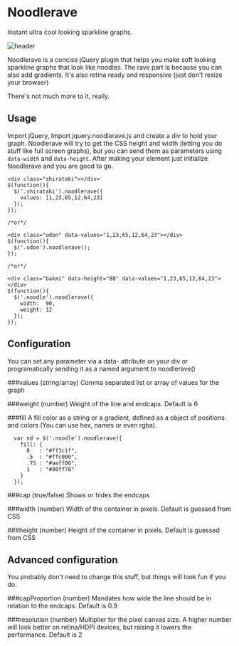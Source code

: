Noodlerave
==========
Instant ultra cool looking sparkline graphs.

![header](http://i.imgur.com/w5N6GMG.png?1?8155)

Noodlerave is a concise jQuery plugin that helps you make soft looking sparkline graphs that look like noodles. The rave part is because you can also add gradients. It's also retina ready and responsive (just don't resize your browser)

There's not much more to it, really.

Usage
--

Import jQuery, Import jquery.noodlerave.js and create a div to hold your graph. Noodlerave will try to get the CSS height and width (letting you do stuff like full screen graphs), but you can send them as parameters using `data-width` and `data-height`.
After making your element just initialize Noodlerave and you are good to go.

    <div class="shirataki"></div>
    $(function(){
      $('.shirataki').noodlerave({
        values: [1,23,65,12,64,23]
      });
    });
    
    /*or*/
    
    <div class="udon" data-values="1,23,65,12,64,23"></div>
    $(function(){
      $('.udon').noodlerave();
    });
    
    /*or*/
    
    <div class="bakmi" data-height="80" data-values="1,23,65,12,64,23"></div>
    $(function(){
      $('.noodle').noodlerave({
        width:  90,
        weight: 12
      });
    });
  
  
Configuration
--
You can set any parameter via a data- attribute on your div or programatically sending it as a named argument to noodlerave()


###values
(string/array) Comma separated list or array of values for the graph


###weight
(number) Weight of the line and endcaps. Default is 6


###fill
A fill color as a string or a gradient, defined as a object of positions and colors (You can use hex, names or even rgba).

      var nd = $('.noodle').noodlerave({
        fill: {
          0   : "#ff3c1f",
          .5  : "#ffc000",
          .75 : "#aeff00",
          1   : "#00ff78"
        }
      });

###cap
(true/false) Shows or hides the endcaps


###width
(number) Width of the container in pixels. Default is guessed from CSS


###height
(number) Height of the container in pixels. Default is guessed from CSS




Advanced configuration
--
You probably don't need to change this stuff, but things will look fun if you do.

###capProportion
(number) Mandates how wide the line should be in relation to the endcaps. Default is 0.9

###resolution
(number) Multiplier for the pixel canvas size. A higher number will look better on retina/HDPI devices, but raising it lowers the performance. Default is 2
